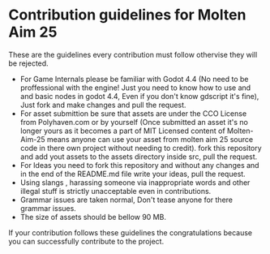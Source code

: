 # Contribution guidelines for Molten Aim 25
These are the guidelines every contribution must follow othervise they will be rejected.

 - For Game Internals please be familiar with Godot 4.4 (No need to be proffessional with the engine! Just you need to know how to use and and basic nodes in godot 4.4, Even if you don't know gdscript it's fine), Just fork and make changes and pull the request.
 - For asset submittion be sure that assets are under the CCO License from Polyhaven.com or by yourself (Once submitted an asset it's no longer yours as it becomes a part of MIT Licensed content of Molten-Aim-25 means anyone can use your asset from molten aim 25 source code in there own project without needing to credit). fork this repository and add yout assets to the assets directory inside src, pull the request.
 - For Ideas you need to fork this repository and without any changes and in the end of the README.md file write your ideas, pull the request.
 - Using slangs , harassing someone via inappropriate words and other illegal stuff is strictly unacceptable even in contributions.
 - Grammar issues are taken normal, Don't tease anyone for there grammar issues.
 - The size of assets should be bellow 90 MB.
 
If your contribution follows these guidelines the congratulations because you can successfully contribute to the project.
